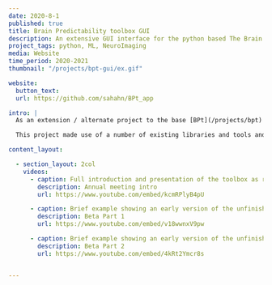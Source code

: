 ```yaml
---
date: 2020-8-1
published: true
title: Brain Predictability toolbox GUI
description: An extensive GUI interface for the python based The Brain Predictability toolbox
project_tags: python, ML, NeuroImaging
media: Website
time_period: 2020-2021
thumbnail: "/projects/bpt-gui/ex.gif"

website:
  button_text:
  url: https://github.com/sahahn/BPt_app

intro: |
  As an extension / alternate project to the base [BPt](/projects/bpt) library, I developed an extensive GUI interface written in javascript, with a backend apache webserver in python and PHP. Presentations regarding this GUI were given at the ABCD and ENIGMA group annual meetings respectively in 2020. 

  This project made use of a number of existing libraries and tools and represents a modern web UI applet approach to machine learning. While not actively maintained, this project involved a tremendous amount of work, and was a valuable learning experience for designing web applications. 

content_layout:

  - section_layout: 2col
    videos:
      - caption: Full introduction and presentation of the toolbox as recorded and presented for the ABCD annual meeting in 2020.
        description: Annual meeting intro
        url: https://www.youtube.com/embed/kcmRPlyB4pU

      - caption: Brief example showing an early version of the unfinished library part 1
        description: Beta Part 1
        url: https://www.youtube.com/embed/v18wwnxV9pw

      - caption: Brief example showing an early version of the unfinished library part 1
        description: Beta Part 2
        url: https://www.youtube.com/embed/4kRt2Ymcr8s


---
```

